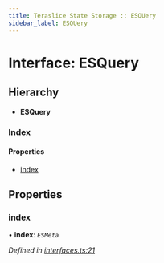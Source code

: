 ```yaml
---
title: Teraslice State Storage :: ESQUery
sidebar_label: ESQUery
---
```


# Interface: ESQuery

## Hierarchy

* **ESQuery**

### Index

#### Properties

* [index](esquery.md#index)

## Properties

###  index

• **index**: *`ESMeta`*

*Defined in [interfaces.ts:21](https://github.com/terascope/teraslice/blob/5e4063e2/packages/teraslice-state-storage/src/interfaces.ts#L21)*
